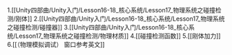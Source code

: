 1.[[Unity四部曲/Unity入门/Lesson16-18_核心系统/Lesson17_物理系统之碰撞检测/刚体]]
2.[[Unity四部曲/Unity入门/Lesson16-18_核心系统/Lesson17_物理系统之碰撞检测/碰撞器]]
3.[[Unity四部曲/Unity入门/Lesson16-18_核心系统/Lesson17_物理系统之碰撞检测/物理材质]]
4.[[碰撞检测函数]]
5.[[刚体加力]]
6.[[（物理模拟调试） 窗口参考英文]]